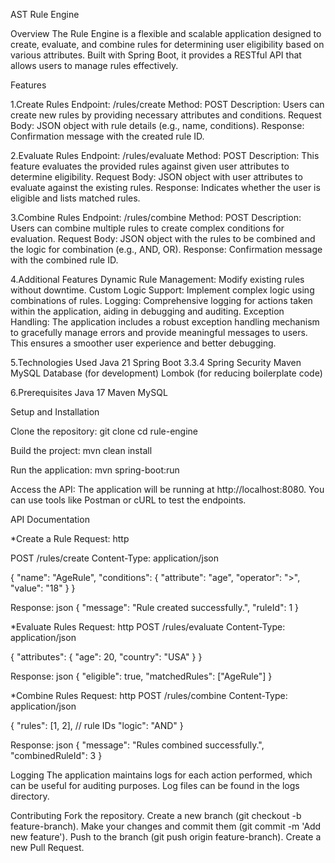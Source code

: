 AST Rule Engine

Overview The Rule Engine is a flexible and scalable application designed to create, evaluate, and combine rules for determining user eligibility based on various attributes. Built with Spring Boot, it provides a RESTful API that allows users to manage rules effectively.

Features

1.Create Rules 
Endpoint: /rules/create 
Method: POST 
Description: Users can create new rules by providing necessary attributes and conditions. 
Request Body: JSON object with rule details (e.g., name, conditions). Response: Confirmation message with the created rule ID.

2.Evaluate Rules 
Endpoint: /rules/evaluate 
Method: POST 
Description: This feature evaluates the provided rules against given user attributes to determine eligibility. 
Request Body: JSON object with user attributes to evaluate against the existing rules. 
Response: Indicates whether the user is eligible and lists matched rules.

3.Combine Rules 
Endpoint: /rules/combine 
Method: POST 
Description: Users can combine multiple rules to create complex conditions for evaluation. 
Request Body: JSON object with the rules to be combined and the logic for combination (e.g., AND, OR). 
Response: Confirmation message with the combined rule ID.

4.Additional Features 
Dynamic Rule Management: Modify existing rules without downtime. 
Custom Logic Support: Implement complex logic using combinations of rules. 
Logging: Comprehensive logging for actions taken within the application, aiding in debugging and auditing.
Exception Handling: The application includes a robust exception handling mechanism to gracefully manage errors and provide meaningful messages to users. This ensures a smoother user experience and better debugging.

5.Technologies Used 
Java 21 
Spring Boot 3.3.4 
Spring Security 
Maven 
MySQL Database (for development) 
Lombok (for reducing boilerplate code)

6.Prerequisites 
Java 17 
Maven 
MySQL

Setup and Installation 

Clone the repository:
git clone <repository-url>
cd rule-engine

Build the project:
mvn clean install


Run the application:
mvn spring-boot:run
 
Access the API: The application will be running at http://localhost:8080. You can use tools like Postman or cURL to test the endpoints.

API Documentation

*Create a Rule Request: http 

POST /rules/create
Content-Type: application/json

{
    "name": "AgeRule",
    "conditions": {
        "attribute": "age",
        "operator": ">",
        "value": "18"
    }
}

Response: json 
{
    "message": "Rule created successfully.",
    "ruleId": 1
}


*Evaluate Rules Request: http
POST /rules/evaluate
Content-Type: application/json

{
    "attributes": {
        "age": 20,
        "country": "USA"
    }
}


Response: 
json 
{
    "eligible": true,
    "matchedRules": ["AgeRule"]
}


*Combine Rules Request: http 
POST /rules/combine
Content-Type: application/json

{
    "rules": [1, 2],  // rule IDs
    "logic": "AND"
}


Response: json 
{
    "message": "Rules combined successfully.",
    "combinedRuleId": 3
}


Logging The application maintains logs for each action performed, which can be useful for auditing purposes. Log files can be found in the logs directory.

Contributing Fork the repository. 
Create a new branch (git checkout -b feature-branch). 
Make your changes and commit them (git commit -m 'Add new feature').
Push to the branch (git push origin feature-branch). 
Create a new Pull Request.
